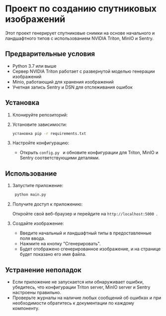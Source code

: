 
# Проект по созданию спутниковых изображений

Этот проект генерирует спутниковые снимки на основе начального и ландшафтного типов с использованием NVIDIA Triton, MinIO и Sentry.

## Предварительные условия

- Python 3.7 или выше
- Сервер NVIDIA Triton работает с развернутой моделью генерации изображений
- Minio, работающий для хранения изображений
- Учетная запись Sentry и DSN для отслеживания ошибок

## Установка

1. Клонируйте репозиторий:

2. Установите зависимости:

   ```bash
   установка pip -r requirements.txt
   ```

3. Настройте конфигурацию:

   - Открыть `config.py ` и обновите конфигурации для Triton, MinIO и Sentry соответствующими деталями.

## Использование

1. Запустите приложение:
   ```bash
    python main.py
   ```

2. Получите доступ к приложению:

   Откройте свой веб-браузер и перейдите на `http://localhost:5000 `.

3. Создайте изображение:

   - Введите начальный и ландшафтный типы в предоставленные поля ввода.
   - Нажмите на кнопку "Сгенерировать".
   - Будет отображено сгенерированное изображение, и на странице будет показано его имя файла.

## Устранение неполадок

- Если приложение не запускается или обнаруживает ошибки, убедитесь, что конфигурации Triton server, MinIO server и Sentry настроены правильно.
- Проверьте журналы на наличие любых сообщений об ошибках и при необходимости обратитесь к документации по каждому компоненту.
